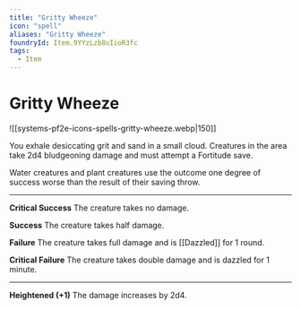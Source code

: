 ```yaml
---
title: "Gritty Wheeze"
icon: "spell"
aliases: "Gritty Wheeze"
foundryId: Item.9YYzLzb8uIioR3fc
tags:
  - Item
---
```


# Gritty Wheeze
![[systems-pf2e-icons-spells-gritty-wheeze.webp|150]]

You exhale desiccating grit and sand in a small cloud. Creatures in the area take 2d4 bludgeoning damage and must attempt a Fortitude save.

Water creatures and plant creatures use the outcome one degree of success worse than the result of their saving throw.

* * *

**Critical Success** The creature takes no damage.

**Success** The creature takes half damage.

**Failure** The creature takes full damage and is [[Dazzled]] for 1 round.

**Critical Failure** The creature takes double damage and is dazzled for 1 minute.

* * *

**Heightened (+1)** The damage increases by 2d4.

